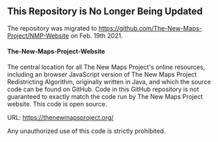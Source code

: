 ## This Repository is No Longer Being Updated

The repository was migrated to https://github.com/The-New-Maps-Project/NMP-Website on Feb. 19th 2021.


#### The-New-Maps-Project-Website

The central location for all The New Maps Project's online resources, including an browser JavaScript version of The New Maps Project Redistricting Algorithm, originally written in Java, and which the source code can be found on GitHub. Code in this GitHub repository is not guaranteed to exactly match the code run by The New Maps Project website. This code is open source.

URL: https://thenewmapsproject.org/

Any unauthorized use of this code is strictly prohibited.
